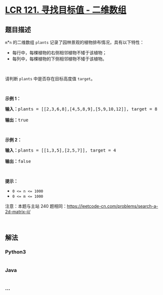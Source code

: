 # [LCR 121. 寻找目标值 - 二维数组](https://leetcode.cn/problems/er-wei-shu-zu-zhong-de-cha-zhao-lcof)



## 题目描述

<!-- 这里写题目描述 -->

<p><code>m</code>*<code>n</code> 的二维数组 <code>plants</code> 记录了园林景观的植物排布情况，具有以下特性：</p>

<ul>
	<li>每行中，每棵植物的右侧相邻植物不矮于该植物；</li>
	<li>每列中，每棵植物的下侧相邻植物不矮于该植物。</li>
</ul>

<p>&nbsp;</p>

<p>请判断 <code>plants</code> 中是否存在目标高度值 <code>target</code>。</p>

<p>&nbsp;</p>

<p><strong>示例 1：</strong></p>

<pre>
<strong>输入：</strong>plants = [[2,3,6,8],[4,5,8,9],[5,9,10,12]], target = 8

<strong>输出：</strong>true
</pre>

<p>&nbsp;</p>

<p><strong>示例 2：</strong></p>

<pre>
<strong>输入：</strong>plants = [[1,3,5],[2,5,7]], target = 4

<strong>输出：</strong>false
</pre>

<p>&nbsp;</p>

<p><strong>提示：</strong></p>

<ul>
	<li><code>0 &lt;= n &lt;= 1000</code></li>
	<li><code>0 &lt;= m &lt;= 1000</code></li>
</ul>

<p>注意：本题与主站 240 题相同：<a href="https://leetcode-cn.com/problems/search-a-2d-matrix-ii/" rel="noopener noreferrer" target="_blank">https://leetcode-cn.com/problems/search-a-2d-matrix-ii/</a></p>

<p>&nbsp;</p>


## 解法

<!-- 这里可写通用的实现逻辑 -->

<!-- tabs:start -->

### **Python3**

<!-- 这里可写当前语言的特殊实现逻辑 -->

```python

```

### **Java**

<!-- 这里可写当前语言的特殊实现逻辑 -->

```java

```

### **...**

```

```

<!-- tabs:end -->
